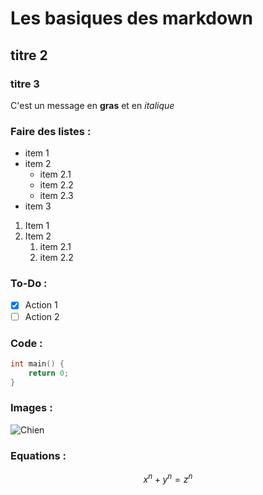 # Les basiques des markdown

## titre 2

### titre 3

C'est un message en **gras** et en *italique*

### Faire des listes :
- item 1
- item 2
  - item 2.1
  - item 2.2
  - item 2.3
- item 3

1. Item 1
2. Item 2
    1. item 2.1
    2. item 2.2

### To-Do :
- [X] Action 1
- [ ] Action 2

### Code :
```C
int main() {
    return 0;
}
```

### Images  :
![Chien](https://picsum.photos/id/237/200/300)

### Equations :
$$ x^n + y^n = z^n $$


